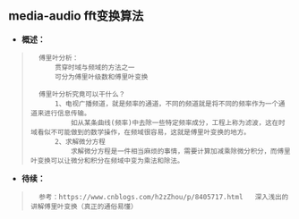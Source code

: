## media-audio fft变换算法
- **概述：**
>       傅里叶分析：
>           贯穿时域与频域的方法之一
>           可分为傅里叶级数和傅里叶变换
>
>       傅里叶分析究竟可以干什么？
>           1、电视广播频道，就是频率的通道，不同的频道就是将不同的频率作为一个通道来进行信息传输。
>               如从某条曲线(频率)中去除一些特定频率成分，工程上称为滤波，这在时域看似不可能做到的数学操作，在频域很容易，这就是傅里叶变换的地方。
>           2、求解微分方程
>               求解微分方程是一件相当麻烦的事情，需要计算加减乘除微分积分，而傅里叶变换可以让微分和积分在频域中变为乘法和除法。
>
>
>
>
>
>
>
>
>
>
>
>

- **待续：**
>       参考：https://www.cnblogs.com/h2zZhou/p/8405717.html   深入浅出的讲解傅里叶变换（真正的通俗易懂）
>
>
>
>
>
>
>
>
>
>
>
>
>
>
>
>

